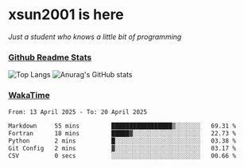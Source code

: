 # xsun2001 is here

*Just a student who knows a little bit of programming*

### [Github Readme Stats](https://github.com/anuraghazra/github-readme-stats)

![Top Langs](https://github-readme-stats.vercel.app/api/top-langs/?username=xsun2001&layout=compact&theme=radical) ![Anurag's GitHub stats](https://github-readme-stats.vercel.app/api?username=xsun2001&show_icons=true&theme=radical)

### [WakaTime](https://wakatime.com)

<!--START_SECTION:waka-->

```txt
From: 13 April 2025 - To: 20 April 2025

Markdown     55 mins         █████████████████▒░░░░░░░   69.31 %
Fortran      18 mins         █████▓░░░░░░░░░░░░░░░░░░░   22.73 %
Python       2 mins          █░░░░░░░░░░░░░░░░░░░░░░░░   03.38 %
Git Config   2 mins          ▓░░░░░░░░░░░░░░░░░░░░░░░░   03.17 %
CSV          0 secs          ░░░░░░░░░░░░░░░░░░░░░░░░░   00.66 %
```

<!--END_SECTION:waka-->
